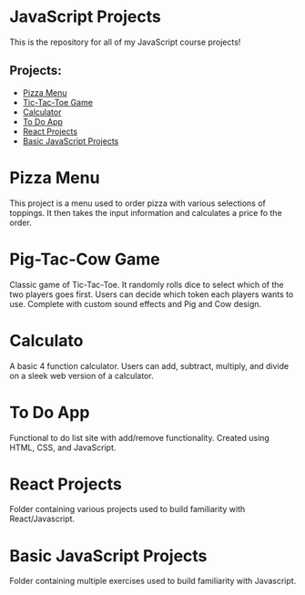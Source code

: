 # JavaScript Projects
This is the repository for all of my JavaScript course projects!
## Projects:
- [Pizza Menu](#Pizza-Menu)
- [Tic-Tac-Toe Game](#Tic-Tac-Toe-Game)
- [Calculator](#Calculator)
- [To Do App](#To-Do-App)
- [React Projects](#React-Projects)
- [Basic JavaScript Projects](#Basic-JavaScript-Projects)
# Pizza Menu
This project is a menu used to order pizza with various selections of toppings. It then takes the input information and calculates a price fo the order.
# Pig-Tac-Cow Game
Classic game of Tic-Tac-Toe. It randomly rolls dice to select which of the two players goes first. Users can decide which token each players wants to use. Complete with custom sound effects and Pig and Cow design.
# Calculato
A basic 4 function calculator. Users can add, subtract, multiply, and divide on a sleek web version of a calculator.
# To Do App
Functional to do list site with add/remove functionality. Created using HTML, CSS, and JavaScript.
# React Projects
Folder containing various projects used to build familiarity with React/Javascript.
# Basic JavaScript Projects
Folder containing multiple exercises used to build familiarity with Javascript.
